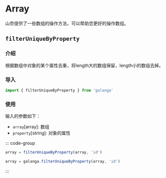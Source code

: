 # Array

山奈提供了一些数组的操作方法，可以帮助您更好的操作数组。

## `filterUniqueByProperty`

### 介绍

根据数组中对象的某个属性去重，将length大的数组保留，length小的数组去掉。

### 导入

```js
import { filterUniqueByProperty } from 'galanga'
```

### 使用

输入的参数如下：

- `array`[array]: 数组
- `property`[string]: 对象的属性

::: code-group

```js [按需引入]
array = filterUniqueByProperty(array, 'id')
```

```js [全局引入]
array = galanga.filterUniqueByProperty(array, 'id')
```

:::